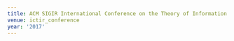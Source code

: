 ```yaml
---
title: ACM SIGIR International Conference on the Theory of Information Retrieval (2017)
venue: ictir_conference
year: '2017'
---
```

